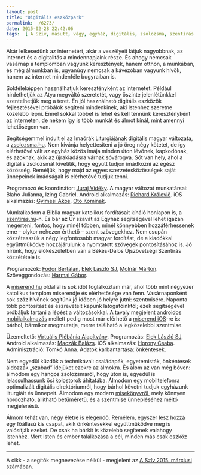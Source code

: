 ```yaml
---
layout: post
title: "Digitális eszközpark"
permalink:  /6273/ 
date: 2015-02-28 22:42:06
tags:  [ A Szív, másutt, vágy, egyház, digitális, zsolozsma, szentírás ] 
---
```

Akár lelkesedünk az internetért, akár a veszélyeit látjuk nagyobbnak, az internet és a digitalitás a mindennapjaink része. És ahogy nemcsak vasárnap a templomban vagyunk keresztények, hanem otthon, a munkában, és még álmunkban is, ugyanúgy nemcsak a kávézóban vagyunk hívők, hanem az internet mindenféle bugyraiban is.

Sokféleképpen használhatjuk keresztényként az internetet. Például hirdethetjük az Atya megváltó szeretetét, vagy őszinte jelenlétünkkel szentelhetjük meg a teret. Én jól használható digitális eszközök fejlesztésével próbálok segíteni mindenkinek, aki Istenhez szeretne közelebb lépni. Ennél sokkal többet is lehet és kell tennünk keresztényként az interneten, de nekem így is több munkát és álmot kínál, mint amennyi lehetőségem van.

Segítségemmel indult el az Imaórák Liturgiájának digitális magyar változata, a [zsolozsma.hu](http://zsolozsma.katolikus.hu). Nem kívánja helyettesíteni a jó öreg négy kötetet, de így elérhetővé vált az egyház közös imája minden úton lévőnek, kapkodónak, és azoknak, akik az újrakiadásra várnak sóvárogva. Sőt van hely, ahol a digitális zsolozsmát kivetítik, hogy együtt tudjon imádkozni az egész közösség. Reméljük, hogy majd az egyes szerzetesközösségek saját ünnepeinek imádságait is elérhetővé tudjuk tenni.
  
Programozó és koordinátor: [Juraj Vidéky](http://www.linkedin.com/in/videky). A magyar változat munkatársai: Blaho Julianna, Izing Gabriel. Android alkalmazás: [Richard Královič](http://kedrigern.dcs.fmph.uniba.sk/~riso/). iOS alkalmazás: [Gyimesi Ákos](http://www.linkedin.com/in/akosgyimesi), [Oto Kominak](http://www.kominak.com/).

Munkálkodom a Biblia magyar katolikus fordításait kínáló honlapon is, a <a href="http://szentiras.hu">szentiras.hu</a>-n. És bár az Úr szavát az Egyház segítségével lehet igazán megérteni, fontos, hogy minél többen, minél könnyebben hozzáférhessenek eme – olykor nehezen érthető – szent szövegekhez. Nem csupán közzétesszük a négy legfontosabb magyar fordítást, de a kiadókkal együttműködve hozzájárulunk a nyomtatott szövegek pontosításához is. Jó hírünk, hogy előkészületben van a Békés-Dalos Újszövetségi Szentírás közzététele is.  

Programozók: <a href="https://github.com/briff">Fodor Bertalan</a>, <a href="https://github.com/borazslo">Elek László SJ</a>, <a href="https://github.com/molnarm">Molnár Márton</a>. Szöveggondozás: <a href="http://ujszov.hu/">Harmai Gábor</a>.

A <a href="http://miserend.hu">miserend.hu</a> oldallal is sok időt foglalkoztam már, ahol több mint négyezer katolikus templom miserendje és elérhetősége van fenn. Vasárnaponként sok száz hívőnek segítünk jó időben jó helyre jutni: szentmisére. Naponta több pontosítást és észrevételt kapunk látogatóinktól; ezek segítségével próbáljuk tartani a lépést a változásokkal. A tavaly megjelent <a href="https://play.google.com/store/apps/details?id=com.frama.miserend.hu">androidos mobilalkalmazás</a> mellett pedig most már elérhető a <a href="https://itunes.apple.com/au/app/miserend/id967827488?mt=8">miserend iOS</a>-re is: bárhol, bármikor megmutatja, merre található a legközelebbi szentmise.  

Üzemeltető: <a href="http://www.vpa.hu/">Virtuális Plébánia Alapítvány</a>. Programozás: <a href="https://github.com/borazslo">Elek László SJ</a>. Android alkalmazás: <a href="https://hu.linkedin.com/pub/bal%C3%A1zs-macz%C3%A1k/41/694/bb5">Maczák Balázs</a>. iOS alkalmazás: <a href="https://www.linkedin.com/in/horony">Horony Csaba</a>. Adminisztráció: Tomkó Anna. Adatok karbantartása: önkéntesek.

Nem egyedül küzdök a technikával: családapák, egyetemisták, önkéntesek áldozzák „szabad” idejüket ezekre az álmokra. És álom az van még bőven: álmodom egy hangos zsolozsmáról, hogy úton is, egyedül is lelassulhassunk ősi kolostorok áhítatába. Álmodom egy mobiltelefonra optimalizált digitális direktóriumról, hogy bárhol követni tudjuk egyházunk liturgiáit és ünnepeit. Álmodom egy modern [misekönyvről](http://misekonyv.hu), mely könnyen hordozható, állítható betűméretű, és a szentmise ünnepléséhez méltó megjelenésű.

Álmom tehát van, négy életre is elegendő. Remélem, egyszer lesz hozzá egy főállású kis csapat, akik önkéntesekkel együttműködve meg is valósítják ezeket. De csak ha bárkit is közelebb segítenek valahogy Istenhez. Mert Isten és ember találkozása a cél, minden más csak eszköz lehet.  

---

A cikk - a segítők megnevezése nélkül - megjelent az [A Szív 2015. márciusi](https://jezsuitakiado.hu/termek/a-sziv-2015-marcius/) számában.
